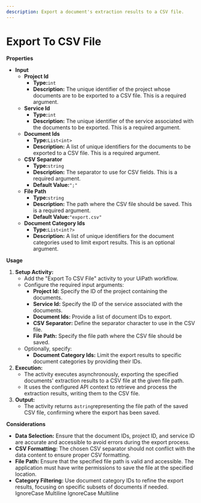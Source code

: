 ```yaml
---
description: Export a document's extraction results to a CSV file.
---
```


# Export To CSV File

**Properties**

* **Input**
  * **Project Id**
    * **Type:**`int`
    * **Description:** The unique identifier of the project whose documents are to be exported to a CSV file. This is a required argument.
  * **Service Id**
    * **Type:**`int`
    * **Description:** The unique identifier of the service associated with the documents to be exported. This is a required argument.
  * **Document Ids**
    * **Type:**`List<int>`
    * **Description:** A list of unique identifiers for the documents to be exported to a CSV file. This is a required argument.
  * **CSV Separator**
    * **Type:**`string`
    * **Description:** The separator to use for CSV fields. This is a required argument.
    * **Default Value:**`";"`
  * **File Path**
    * **Type:**`string`
    * **Description:** The path where the CSV file should be saved. This is a required argument.
    * **Default Value:**`"export.csv"`
  * **Document Category Ids**
    * **Type:**`List<int?>`
    * **Description:** A list of unique identifiers for the document categories used to limit export results. This is an optional argument.

**Usage**

1. **Setup Activity:**
   * Add the "Export To CSV File" activity to your UiPath workflow.
   * Configure the required input arguments:
     * **Project Id:** Specify the ID of the project containing the documents.
     * **Service Id:** Specify the ID of the service associated with the documents.
     * **Document Ids:** Provide a list of document IDs to export.
     * **CSV Separator:** Define the separator character to use in the CSV file.
     * **File Path:** Specify the file path where the CSV file should be saved.
   * Optionally, specify:
     * **Document Category Ids:** Limit the export results to specific document categories by providing their IDs.
2. **Execution:**
   * The activity executes asynchronously, exporting the specified documents' extraction results to a CSV file at the given file path.
   * It uses the configured API context to retrieve and process the extraction results, writing them to the CSV file.
3. **Output:**
   * The activity returns a`string`representing the file path of the saved CSV file, confirming where the export has been saved.

**Considerations**

* **Data Selection:** Ensure that the document IDs, project ID, and service ID are accurate and accessible to avoid errors during the export process.
* **CSV Formatting:** The chosen CSV separator should not conflict with the data content to ensure proper CSV formatting.
* **File Path:** Ensure that the specified file path is valid and accessible. The application must have write permissions to save the file at the specified location.
* **Category Filtering:** Use document category IDs to refine the export results, focusing on specific subsets of documents if needed.
 IgnoreCase Multiline IgnoreCase Multiline
